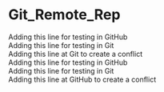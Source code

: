 # Git_Remote_Rep
Adding this line for testing in GitHub </br>
Adding this line for testing in Git </br>
Adding this line at Git to create a conflict </br>
Adding this line for testing in GitHub </br>
Adding this line for testing in Git </br>
Adding this line at GitHub to create a conflict
